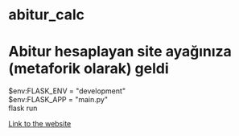 # abitur_calc
<h1> Abitur hesaplayan site ayağınıza (metaforik olarak) geldi</h1>

 <p1>
 
 
  $env:FLASK_ENV = "development"   <br>
  $env:FLASK_APP = "main.py"       <br>
  flask run
  
  
  

</p1>

[Link to the website](http://abitur-hesapla.gq/)
